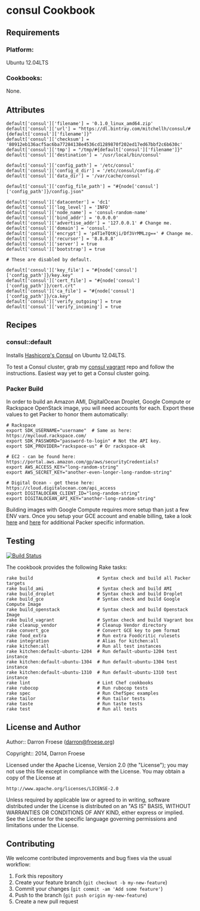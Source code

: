 consul Cookbook
=================

Requirements
------------

### Platform:

Ubuntu 12.04LTS

### Cookbooks:

None.

Attributes
----------

```
default['consul']['filename'] = '0.1.0_linux_amd64.zip'
default['consul']['url'] = "https://dl.bintray.com/mitchellh/consul/#{default['consul']['filename']}"
default['consul']['checksum'] = '80912eb136acf5ac6ba77284138e4536cd1289870f202ed17ed67bbf2c6b630c'
default['consul']['tmp'] = "/tmp/#{default['consul']['filename']}"
default['consul']['destination'] = '/usr/local/bin/consul'

default['consul']['config_path'] = '/etc/consul'
default['consul']['config_d_dir'] = '/etc/consul/config.d'
default['consul']['data_dir'] = '/var/cache/consul'

default['consul']['config_file_path'] = "#{node['consul']['config_path']}/config.json"

default['consul']['datacenter'] = 'dc1'
default['consul']['log_level'] = 'INFO'
default['consul']['node_name'] = 'consul-random-name'
default['consul']['bind_addr'] = '0.0.0.0'
default['consul']['advertise_addr'] = '127.0.0.1' # Change me.
default['consul']['domain'] = 'consul.'
default['consul']['encrypt'] = 'p4T1eTQtKji/Df3VrMMLzg==' # Change me.
default['consul']['recursor'] = '8.8.8.8'
default['consul']['server'] = true
default['consul']['bootstrap'] = true

# These are disabled by default.

default['consul']['key_file'] = "#{node['consul']['config_path']}/key.key"
default['consul']['cert_file'] = "#{node['consul']['config_path']}/cert.crt"
default['consul']['ca_file'] = "#{node['consul']['config_path']}/ca.key"
default['consul']['verify_outgoing'] = true
default['consul']['verify_incoming'] = true
```

Recipes
-------

### consul::default

Installs [Hashicorp's Consul](http://www.consul.io/) on Ubuntu 12.04LTS.

To test a Consul cluster, grab my [consul vagrant](https://github.com/darron/consul-vagrant) repo and follow the instructions. Easiest way yet to get a Consul cluster going.

### Packer Build

In order to build an Amazon AMI, DigitalOcean Droplet, Google Compute or Rackspace OpenStack image, you will need accounts for each. Export these values to get Packer to honor them automatically:

    # Rackspace
    export SDK_USERNAME="username"  # Same as here: https://mycloud.rackspace.com/
    export SDK_PASSWORD="password-to-login" # Not the API key.
    export SDK_PROVIDER="rackspace-us" # Or rackspace-uk

    # EC2 - can be found here: https://portal.aws.amazon.com/gp/aws/securityCredentials?
    export AWS_ACCESS_KEY="long-random-string"
    export AWS_SECRET_KEY="another-even-longer-long-random-string"

    # Digital Ocean - get these here: https://cloud.digitalocean.com/api_access
    export DIGITALOCEAN_CLIENT_ID="long-random-string"
    export DIGITALOCEAN_API_KEY="another-long-random-string"

Building images with Google Compute requires more setup than just a few ENV vars. Once you setup your GCE account and enable billing, take a look [here](http://www.packer.io/docs/builders/googlecompute.html) and [here](https://github.com/mitchellh/packer/issues/809) for additional Packer specific information.

Testing
-------

[![Build Status](https://travis-ci.org/darron/consul-cookbook.png?branch=master)](https://travis-ci.org/darron/consul-cookbook)

The cookbook provides the following Rake tasks:

    rake build                        # Syntax check and build all Packer targets
    rake build_ami                    # Syntax check and build AMI
    rake build_droplet                # Syntax check and build Droplet
    rake build_gce                    # Syntax check and build Google Compute Image
    rake build_openstack              # Syntax check and build Openstack Image
    rake build_vagrant                # Syntax check and build Vagrant box
    rake cleanup_vendor               # Cleanup Vendor directory
    rake convert_gce                  # Convert GCE key to pem format
    rake food_extra                   # Run extra Foodcritic rulesets
    rake integration                  # Alias for kitchen:all
    rake kitchen:all                  # Run all test instances
    rake kitchen:default-ubuntu-1204  # Run default-ubuntu-1204 test instance
    rake kitchen:default-ubuntu-1304  # Run default-ubuntu-1304 test instance
    rake kitchen:default-ubuntu-1310  # Run default-ubuntu-1310 test instance
    rake lint                         # Lint Chef cookbooks
    rake rubocop                      # Run rubocop tests
    rake spec                         # Run ChefSpec examples
    rake tailor                       # Run tailor tests
    rake taste                        # Run taste tests
    rake test                         # Run all tests

License and Author
------------------

Author:: Darron Froese (darron@froese.org)

Copyright:: 2014, Darron Froese

Licensed under the Apache License, Version 2.0 (the "License");
you may not use this file except in compliance with the License.
You may obtain a copy of the License at

    http://www.apache.org/licenses/LICENSE-2.0

Unless required by applicable law or agreed to in writing, software
distributed under the License is distributed on an "AS IS" BASIS,
WITHOUT WARRANTIES OR CONDITIONS OF ANY KIND, either express or implied.
See the License for the specific language governing permissions and
limitations under the License.

Contributing
------------

We welcome contributed improvements and bug fixes via the usual workflow:

1. Fork this repository
2. Create your feature branch (`git checkout -b my-new-feature`)
3. Commit your changes (`git commit -am 'Add some feature'`)
4. Push to the branch (`git push origin my-new-feature`)
5. Create a new pull request

